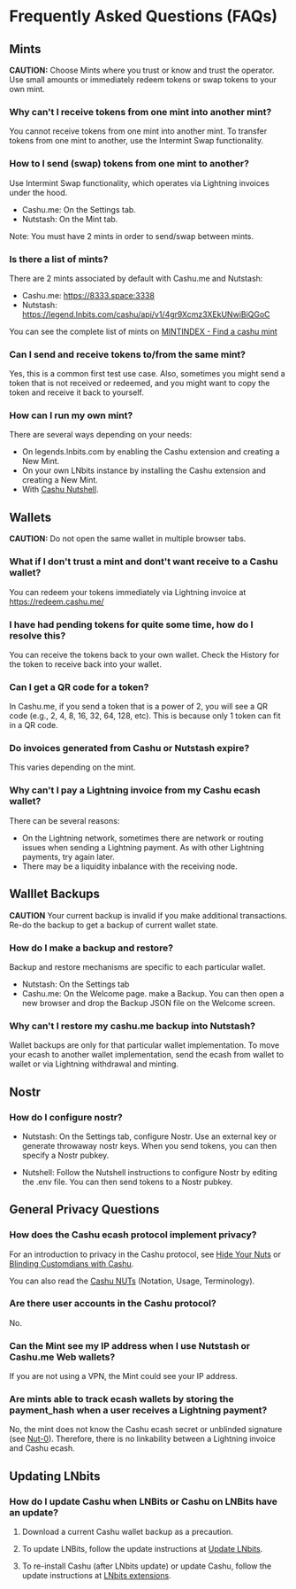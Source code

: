 
# Frequently Asked Questions (FAQs)

## Mints

**CAUTION:** Choose Mints where you trust or know and trust the operator.  Use small amounts or immediately redeem tokens or swap tokens to your own mint.

### Why can't I receive tokens from one mint into another mint?

You cannot receive tokens from one mint into another mint.  To transfer tokens from one mint to another, use the Intermint Swap functionality. 

### How to I send (swap) tokens from one mint to another?

Use Intermint Swap functionality, which operates via Lightning invoices under the hood.
* Cashu.me: On the Settings tab.
* Nutstash: On the Mint tab. 

Note: You must have 2 mints in order to send/swap between mints.

### Is there a list of mints?

There are 2 mints associated by default with Cashu.me and Nutstash: 
* Cashu.me:  https://8333.space:3338 
* Nutstash:  https://legend.lnbits.com/cashu/api/v1/4gr9Xcmz3XEkUNwiBiQGoC 

You can see the complete list of mints on [MINTINDEX - Find a cashu mint](https://mintindex.gandlaf.com)

### Can I send and receive tokens to/from the same mint?

Yes, this is a common first test use case.  Also, sometimes you might send a token that is not received or redeemed, and you might want to copy the token and receive it back to yourself.

### How can I run my own mint?

There are several ways depending on your needs:

* On legends.lnbits.com by enabling the Cashu extension and creating a New Mint.
* On your own LNbits instance by installing the Cashu extension and creating a New Mint.
* With [Cashu Nutshell](https://github.com/cashubtc/cashu).


## Wallets

**CAUTION:** Do not open the same wallet in multiple browser tabs.

###  What if I don't trust a mint and dont't want receive to a Cashu wallet?

 You can redeem your tokens immediately via Lightning invoice at https://redeem.cashu.me/


###  I have had pending tokens for quite some time, how do I resolve this?

 You can receive the tokens back to your own wallet. Check the History for the token to receive back into your wallet.

###  Can I get a QR code for a token?

 In Cashu.me, if you send a token that is a power of 2, you will see a QR code (e.g., 2, 4, 8, 16, 32, 64, 128, etc). This is because only 1 token can fit in a QR code.

### Do invoices generated from Cashu or Nutstash expire?

 This varies depending on the mint. 


###  Why can't I pay a Lightning invoice from my Cashu ecash wallet? 

 There can be several reasons:
* On the Lightning network, sometimes there are network or routing issues when sending a Lightning payment. As with other Lightning payments, try again later. 
* There may be a liquidity inbalance with the receiving node. 

## Walllet Backups

**CAUTION** Your current backup is invalid if you make additional transactions.  Re-do the backup to get a backup of current wallet state.

###  How do I make a backup and restore?

  Backup and restore mechanisms are specific to each particular wallet.
* Nutstash: On the Settings tab
* Cashu.me: On the Welcome page. make a Backup.  You can then open a new browser and drop the Backup JSON file on the Welcome screen.  

### Why can't I restore my cashu.me backup into Nutstash? 

 Wallet backups are only for that particular wallet implementation. To move your ecash to another wallet implementation, send the ecash from wallet to wallet or via Lightning withdrawal and minting.

## Nostr

### How do I configure nostr?

* Nutstash: On the Settings tab, configure Nostr. Use an external key or generate throwaway nostr keys. When you send tokens, you can then specify a Nostr pubkey. 

* Nutshell: Follow the Nutshell instructions to configure Nostr by editing the .env file. You can then send tokens to a Nostr pubkey.

## General Privacy Questions

### How does the Cashu ecash protocol implement privacy?

 For an introduction to privacy in the Cashu protocol, see [Hide Your Nuts](http://lconf.gandlaf.com) or [Blinding Customdians with Cashu](https://www.youtube.com/watch?v=UNjVc-WYdgE&t=105s).  
 
 You can also read the [Cashu NUTs](https://github.com/cashubtc/nuts) (Notation, Usage, Terminology).

### Are there user accounts in the Cashu protocol?

 No.

### Can the Mint see my IP address when I use Nutstash or Cashu.me Web wallets?

 If you are not using a VPN, the Mint could see your IP address.

### Are mints able to track ecash wallets by storing the payment_hash when a user receives a Lightning payment?

 No, the mint does not know the Cashu ecash secret or unblinded signature (see [Nut-0](https://github.com/cashubtc/nuts/blob/main/00.md)). Therefore, there is no linkability between a Lightning invoice and Cashu ecash.  

## Updating LNbits

### How do I update Cashu when LNBits or Cashu on LNBits have an update?
1. Download a current Cashu wallet backup as a precaution.
2. To update LNBits, follow the update instructions at
[Update LNbits](https://github.com/lnbits/lnbits/wiki/LNbits-Documentation#install-options).

3. To re-install Cashu (after LNbits update) or update Cashu, follow the update instructions at
[LNbits extensions](https://github.com/lnbits/lnbits/wiki/LNbits-Extensions).

